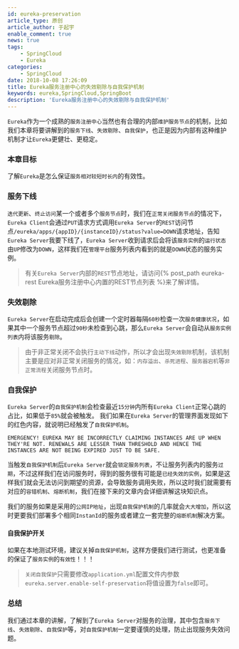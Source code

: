 ```yaml
---
id: eureka-preservation
article_type: 原创
article_author: 于起宇
enable_comment: true
news: true
tags:
    - SpringCloud
    - Eureka
categories: 
    - SpringCloud
date: 2018-10-08 17:26:09
title: Eureka服务注册中心的失效剔除与自我保护机制
keywords: eureka,SpringCloud,SpringBoot
description: 'Eureka服务注册中心的失效剔除与自我保护机制'
---
```

`Eureka`作为一个成熟的`服务注册中心`当然也有合理的内部`维护服务节点`的机制，比如我们本章将要讲解到的`服务下线`、`失效剔除`、`自我保护`，也正是因为内部有这种维护机制才让`Eureka`更健壮、更稳定。
<!--more-->

### 本章目标
了解`Eureka`是怎么保证`服务相对较短时长内`的有效性。

### 服务下线
`迭代更新`、`终止访问`某一个或者多个`服务节点`时，我们在`正常关闭服务节点`的情况下，`Eureka Client`会通过`PUT`请求方式调用`Eureka Server`的`REST`访问节点`/eureka/apps/{appID}/{instanceID}/status?value=DOWN`请求地址，告知`Eureka Server`我要下线了，`Eureka Server`收到请求后会将该`服务实例`的`运行状态`由`UP`修改为`DOWN`，这样我们在`管理平台`服务列表内看到的就是`DOWN`状态的服务实例。

> 有关`Eureka Server`内部的`REST`节点地址，请访问{% post_path eureka-rest Eureka服务注册中心内置的REST节点列表 %}来了解详情。

### 失效剔除
`Eureka Server`在启动完成后会创建一个定时器每隔`60秒`检查一次`服务健康状况`，如果其中一个服务节点超过`90秒`未检查到心跳，那么`Eureka Server`会自动从`服务实例列表`内将该服务`剔除`。

> 由于非正常关闭不会执行`主动下线`动作，所以才会出现`失效剔除`机制，该机制主要是应对非正常关闭服务的情况，如：`内存溢出`、`杀死进程`、`服务器宕机`等`非正常流程`关闭服务节点时。


### 自我保护

`Eureka Server`的`自我保护机制`会检查最近`15分钟`内所有`Eureka Client`正常心跳的占比，如果低于`85%`就会被触发。
我们如果在`Eureka Server`的管理界面发现如下的红色内容，就说明已经触发了`自我保护机制`。
```
EMERGENCY! EUREKA MAY BE INCORRECTLY CLAIMING INSTANCES ARE UP WHEN THEY'RE NOT. RENEWALS ARE LESSER THAN THRESHOLD AND HENCE THE INSTANCES ARE NOT BEING EXPIRED JUST TO BE SAFE.
```

当触发`自我保护机制`后`Eureka Server`就会`锁定服务列表`，不让服务列表内的服务`过期`，不过这样我们在访问服务时，得到的服务很有可能是`已经失效的实例`，如果是这样我们就会无法访问到期望的资源，会导致服务调用失败，所以这时我们就需要有对应的`容错机制`、`熔断机制`，我们在接下来的文章内会详细讲解这块知识点。

我们的服务如果是采用的`公网IP地址`，出现`自我保护机制`的几率就会`大大增加`，所以这时更要我们部署多个相同`InstanId`的服务或者建立一套完整的`熔断机制`解决方案。

#### 自我保护开关

如果在本地测试环境，建议关掉`自我保护机制`，这样方便我们进行测试，也更准备的保证了`服务实例`的`有效性`！！！

> `关闭自我保护`只需要修改`application.yml`配置文件内参数`eureka.server.enable-self-preservation`将值设置为`false`即可。

### 总结

我们通过本章的讲解，了解到了`Eureka Server`对服务的治理，其中包含`服务下线`、`失效剔除`、`自我保护`等，对`自我保护机制`一定要谨慎的处理，防止出现服务失效问题。